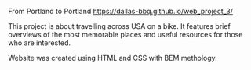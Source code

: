 From Portland to Portland https://dallas-bbq.github.io/web_project_3/

This project is about travelling across USA on a bike. It features brief overviews of the most memorable places and useful resources for those who are interested.

Website was created using HTML and CSS with BEM methology. 
